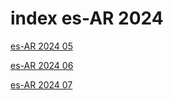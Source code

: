 # index es-AR 2024

<a href="./05">es-AR 2024 05</a>

<a href="./06">es-AR 2024 06</a>

<a href="./07">es-AR 2024 07</a>
